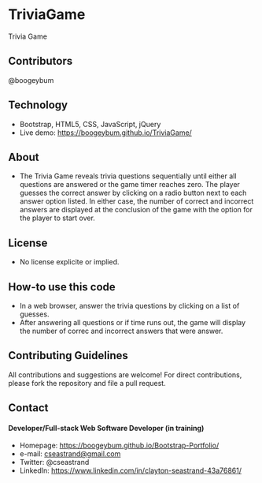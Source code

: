 # TriviaGame
Trivia Game

## Contributors
@boogeybum


## Technology
* Bootstrap, HTML5, CSS, JavaScript, jQuery
* Live demo: https://boogeybum.github.io/TriviaGame/

## About
* The Trivia Game reveals trivia questions sequentially until either all questions are answered or the game timer reaches zero. The player guesses the correct answer by clicking on a radio button next to each answer option listed. In either case, the number of correct and incorrect answers are displayed at the conclusion of the game with the option for the player to start over. 

## License 
* No license explicite or implied.


## How-to use this code
* In a web browser, answer the trivia questions by clicking on a list of guesses. 
* After answering all questions or if time runs out, the game will display the number of correc and incorrect answers that were answer.

## Contributing Guidelines
All contributions and suggestions are welcome!
For direct contributions, please fork the repository and file a pull request. 

## Contact
#### Developer/Full-stack Web Software Developer (in training)
* Homepage: https://boogeybum.github.io/Bootstrap-Portfolio/
* e-mail: cseastrand@gmail.com
* Twitter: @cseastrand
* LinkedIn: https://www.linkedin.com/in/clayton-seastrand-43a76861/